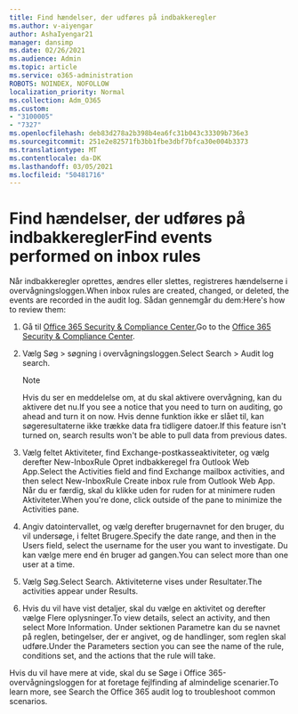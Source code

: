 ```yaml
---
title: Find hændelser, der udføres på indbakkeregler
ms.author: v-aiyengar
author: AshaIyengar21
manager: dansimp
ms.date: 02/26/2021
ms.audience: Admin
ms.topic: article
ms.service: o365-administration
ROBOTS: NOINDEX, NOFOLLOW
localization_priority: Normal
ms.collection: Adm_O365
ms.custom:
- "3100005"
- "7327"
ms.openlocfilehash: deb83d278a2b398b4ea6fc31b043c33309b736e3
ms.sourcegitcommit: 251e2e82571fb3bb1fbe3dbf7bfca30e004b3373
ms.translationtype: MT
ms.contentlocale: da-DK
ms.lasthandoff: 03/05/2021
ms.locfileid: "50481716"
---
```

# <a name="find-events-performed-on-inbox-rules"></a><span data-ttu-id="ada5e-102">Find hændelser, der udføres på indbakkeregler</span><span class="sxs-lookup"><span data-stu-id="ada5e-102">Find events performed on inbox rules</span></span>

<span data-ttu-id="ada5e-103">Når indbakkeregler oprettes, ændres eller slettes, registreres hændelserne i overvågningsloggen.</span><span class="sxs-lookup"><span data-stu-id="ada5e-103">When inbox rules are created, changed, or deleted, the events are recorded in the audit log.</span></span> <span data-ttu-id="ada5e-104">Sådan gennemgår du dem:</span><span class="sxs-lookup"><span data-stu-id="ada5e-104">Here's how to review them:</span></span>

1. <span data-ttu-id="ada5e-105">Gå til [Office 365 Security & Compliance Center.](https://go.microsoft.com/fwlink/p/?linkid=2077143)</span><span class="sxs-lookup"><span data-stu-id="ada5e-105">Go to the [Office 365 Security & Compliance Center](https://go.microsoft.com/fwlink/p/?linkid=2077143).</span></span>
1. <span data-ttu-id="ada5e-106">Vælg Søg > søgning i overvågningsloggen.</span><span class="sxs-lookup"><span data-stu-id="ada5e-106">Select Search > Audit log search.</span></span>

    > [!NOTE]
    > <span data-ttu-id="ada5e-107">Hvis du ser en meddelelse om, at du skal aktivere overvågning, kan du aktivere det nu.</span><span class="sxs-lookup"><span data-stu-id="ada5e-107">If you see a notice that you need to turn on auditing, go ahead and turn it on now.</span></span> <span data-ttu-id="ada5e-108">Hvis denne funktion ikke er slået til, kan søgeresultaterne ikke trække data fra tidligere datoer.</span><span class="sxs-lookup"><span data-stu-id="ada5e-108">If this feature isn't turned on, search results won't be able to pull data from previous dates.</span></span>
1. <span data-ttu-id="ada5e-109">Vælg feltet Aktiviteter, find Exchange-postkasseaktiviteter, og vælg derefter New-InboxRule Opret indbakkeregel fra Outlook Web App.</span><span class="sxs-lookup"><span data-stu-id="ada5e-109">Select the Activities field and find Exchange mailbox activities, and then select New-InboxRule Create inbox rule from Outlook Web App.</span></span> <span data-ttu-id="ada5e-110">Når du er færdig, skal du klikke uden for ruden for at minimere ruden Aktiviteter.</span><span class="sxs-lookup"><span data-stu-id="ada5e-110">When you're done, click outside of the pane to minimize the Activities pane.</span></span>
1. <span data-ttu-id="ada5e-111">Angiv datointervallet, og vælg derefter brugernavnet for den bruger, du vil undersøge, i feltet Brugere.</span><span class="sxs-lookup"><span data-stu-id="ada5e-111">Specify the date range, and then in the Users field, select the username for the user you want to investigate.</span></span> <span data-ttu-id="ada5e-112">Du kan vælge mere end én bruger ad gangen.</span><span class="sxs-lookup"><span data-stu-id="ada5e-112">You can select more than one user at a time.</span></span>
1. <span data-ttu-id="ada5e-113">Vælg Søg.</span><span class="sxs-lookup"><span data-stu-id="ada5e-113">Select Search.</span></span> <span data-ttu-id="ada5e-114">Aktiviteterne vises under Resultater.</span><span class="sxs-lookup"><span data-stu-id="ada5e-114">The activities appear under Results.</span></span>
1. <span data-ttu-id="ada5e-115">Hvis du vil have vist detaljer, skal du vælge en aktivitet og derefter vælge Flere oplysninger.</span><span class="sxs-lookup"><span data-stu-id="ada5e-115">To view details, select an activity, and then select More Information.</span></span> <span data-ttu-id="ada5e-116">Under sektionen Parametre kan du se navnet på reglen, betingelser, der er angivet, og de handlinger, som reglen skal udføre.</span><span class="sxs-lookup"><span data-stu-id="ada5e-116">Under the Parameters section you can see the name of the rule, conditions set, and the actions that the rule will take.</span></span>

<span data-ttu-id="ada5e-117">Hvis du vil have mere at vide, skal du se Søge i Office 365-overvågningsloggen for at foretage fejlfinding af almindelige scenarier.</span><span class="sxs-lookup"><span data-stu-id="ada5e-117">To learn more, see Search the Office 365 audit log to troubleshoot common scenarios.</span></span>